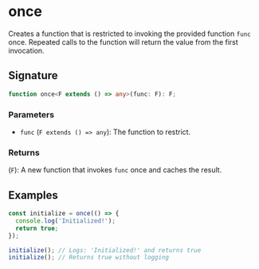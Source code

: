 # once

Creates a function that is restricted to invoking the provided function `func` once.
Repeated calls to the function will return the value from the first invocation.

## Signature

```typescript
function once<F extends () => any>(func: F): F;
```

### Parameters

- `func` (`F extends () => any`): The function to restrict.

### Returns

(`F`): A new function that invokes `func` once and caches the result.

## Examples

```typescript
const initialize = once(() => {
  console.log('Initialized!');
  return true;
});

initialize(); // Logs: 'Initialized!' and returns true
initialize(); // Returns true without logging
```
